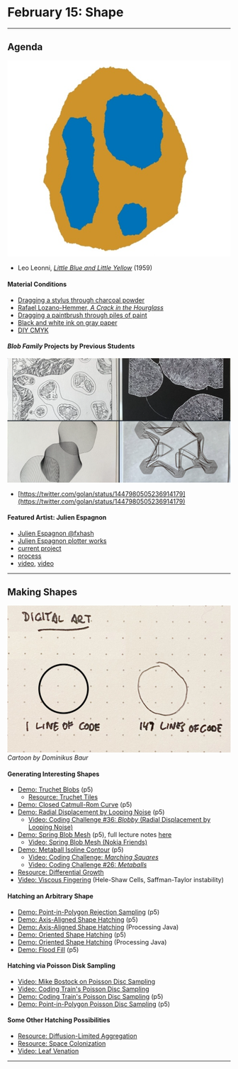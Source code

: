 # February 15: Shape

---

## Agenda

![leonni.jpg](img/leonni.jpg)

* Leo Leonni, [*Little Blue and Little Yellow*](https://www.youtube.com/watch?v=91ZmDCXlxAA) (1959)

#### Material Conditions

* [Dragging a stylus through charcoal powder](https://www.instagram.com/reel/C1vGPXmPTNF/)
* [Rafael Lozano-Hemmer, *A Crack in the Hourglass*](https://www.youtube.com/watch?v=BsVsULhoSbM)
* [Dragging a paintbrush through piles of paint](https://www.instagram.com/reel/C3Go-jOPtdg/)
* [Black and white ink on gray paper](https://www.instagram.com/p/C1prz_6yWDD/)
* [DIY CMYK](https://www.instagram.com/p/C3QxL1iSyLo/)

#### *Blob Family* Projects by Previous Students

![student-blobs.png](img/student-blobs.png)

* [https://twitter.com/golan/status/1447980505236914179](https://twitter.com/golan/status/1447980505236914179)

#### Featured Artist: Julien Espagnon

* [Julien Espagnon @fxhash](https://www.fxhash.xyz/u/Julien%20Espagnon)
* [Julien Espagnon plotter works](https://www.julienespagnon.fr/art/plotter-artworks/)
* [current project](https://twitter.com/Julien_Espagnon/status/1758182192495132758)
* [process](https://twitter.com/Julien_Espagnon/status/1697564859775266821)
* [video](https://twitter.com/Julien_Espagnon/status/1729523421673890053), [video](https://twitter.com/Julien_Espagnon/status/1730543605226278965)

---

## Making Shapes

![dominikus_baur_1-line-vs-147.jpg](img/dominikus_baur_1-line-vs-147.jpg)<br />*Cartoon by Dominikus Baur*

#### Generating Interesting Shapes

* [Demo: Truchet Blobs](https://editor.p5js.org/golan/sketches/OU4vaCEAA) (p5)
  * [Resource: Truchet Tiles](https://courses.ideate.cmu.edu/60-428/f2021/daily-notes/09-29-truchet/)
* [Demo: Closed Catmull-Rom Curve](https://editor.p5js.org/golan/sketches/IlEFXzOkF) (p5)
* [Demo: Radial Displacement by Looping Noise](https://editor.p5js.org/golan/sketches/Fv_U5kR6g) (p5)
  * [Video: Coding Challenge #36: *Blobby* (Radial Displacement by Looping Noise)](https://www.youtube.com/watch?v=rX5p-QRP6R4)
* [Demo: Spring Blob Mesh](https://editor.p5js.org/golan/sketches/tN09_szTo) (p5), full lecture notes [here](https://courses.ideate.cmu.edu/60-212/f2020/daily-notes/september/09-14-movement/springs/)
  * [Video: Spring Blob Mesh (Nokia Friends)](https://www.youtube.com/watch?v=g20QOQP6kSU)
* [Demo: Metaball Isoline Contour](https://editor.p5js.org/golan/sketches/1bmDXMSHX) (p5)
  * [Video: Coding Challenge: *Marching Squares*](https://www.youtube.com/watch?v=0ZONMNUKTfU&t=1444s)
  * [Video: Coding Challenge #26: *Metaballs*](https://www.youtube.com/watch?v=ccYLb7cLB1I)
* [Resource: Differential Growth](https://github.com/jasonwebb/morphogenesis-resources?tab=readme-ov-file#differential-growth)
* [Video: Viscous Fingering](https://vimeo.com/22212386) (Hele-Shaw Cells, Saffman-Taylor instability)

#### Hatching an Arbitrary Shape

* [Demo: Point-in-Polygon Rejection Sampling](https://editor.p5js.org/golan/sketches/wf8xsGn_-) (p5)
* [Demo: Axis-Aligned Shape Hatching](https://editor.p5js.org/golan/sketches/jiHPNbJOl) (p5)
* [Demo: Axis-Aligned Shape Hatching](https://github.com/golanlevin/DrawingWithMachines/blob/main/assignments/05_tone/axis_aligned_hatching_java/axis_aligned_hatching_java.pde) (Processing Java)
* [Demo: Oriented Shape Hatching](https://editor.p5js.org/golan/sketches/kPj9pY-8l) (p5)
* [Demo: Oriented Shape Hatching](https://github.com/golanlevin/DrawingWithMachines/blob/main/assignments/05_tone/oriented_shape_hatching_java/oriented_shape_hatching_java.pde) (Processing Java)
* [Demo: Flood Fill](https://editor.p5js.org/StevesMakerspace/sketches/U7CPwxnVS) (p5)

#### Hatching via Poisson Disk Sampling

* [Video: Mike Bostock on Poisson Disc Sampling](https://vimeo.com/112319901)
* [Video: Coding Train's Poisson Disc Sampling](https://www.youtube.com/watch?v=flQgnCUxHlw)
* [Demo: Coding Train's Poisson Disc Sampling](https://editor.p5js.org/codingtrain/sketches/4N78DFCXN) (p5)
* [Demo: Point-in-Polygon Poisson Disc Sampling](https://editor.p5js.org/golan/sketches/R-oeb4gsj) (p5)

#### Some Other Hatching Possibilities

* [Resource: Diffusion-Limited Aggregation](https://github.com/jasonwebb/morphogenesis-resources?tab=readme-ov-file#diffusion-limited-aggregation-dla)
* [Resource: Space Colonization](https://github.com/jasonwebb/morphogenesis-resources?tab=readme-ov-file#space-colonization)
* [Video: Leaf Venation](https://vimeo.com/25604611)

---
